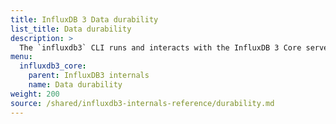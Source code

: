 ```yaml
---
title: InfluxDB 3 Data durability
list_title: Data durability
description: >
  The `influxdb3` CLI runs and interacts with the InfluxDB 3 Core server.
menu:
  influxdb3_core:
    parent: InfluxDB3 internals
    name: Data durability
weight: 200
source: /shared/influxdb3-internals-reference/durability.md
---
```


<!--
The content for this page is at
// SOURCE /content/shared/influxdb3-internals-reference/durability.md
->